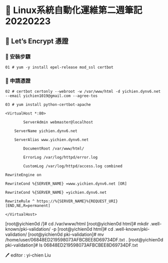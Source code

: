 # 📝 Linux系統自動化運維第二週筆記20220223
## 📖 Let’s Encrypt 憑證
### 🔖 安裝步驟
```
01 # yum -y install epel-release mod_ssl certbot
```
### 🔖 申請憑證
```
02 # certbot certonly --webroot -w /var/www/html -d yichien.dynv6.net --email yichien1019@gmail.com --agree-tos

03 # yum install python-certbot-apache
```

```
<VirtualHost *:80>

        ServerAdmin webmaster@localhost

	ServerName yichien.dynv6.net

	ServerAlias www.yichien.dynv6.net

        DocumentRoot /var/www/html/

        ErrorLog /var/log/httpd/error.log

        CustomLog /var/log/httpd/access.log combined

RewriteEngine on

RewriteCond %{SERVER_NAME} =www.yichien.dynv6.net [OR]

RewriteCond %{SERVER_NAME} =yichien.dynv6.net

RewriteRule ^ https://%{SERVER_NAME}%{REQUEST_URI} [END,NE,R=permanent]

</VirtualHost>
```


[root@yichien0d /]# cd /var/www/html
[root@yichien0d html]# mkdir .well-known/pki-validation/ -p
[root@yichien0d html]# cd .well-known/pki-validation/
[root@yichien0d pki-validation]# mv /home/user/06848ED219598073AFBCBEE8D69734DF.txt .
[root@yichien0d pki-validation]# ls
06848ED219598073AFBCBEE8D69734DF.txt



🖊️ editor : yi-chien Liu